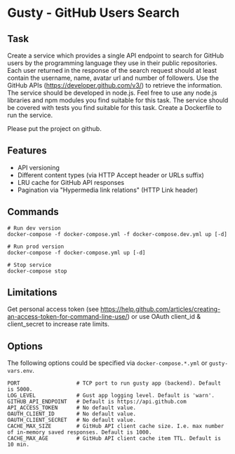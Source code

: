 # Gusty - GitHub Users Search

## Task
Create a service which provides a single API endpoint to search for GitHub users by the programming language they use in their public repositories. Each user returned in the response of the search request should at least contain the username, name, avatar url and number of followers.
Use the GitHub APIs (https://developer.github.com/v3/) to retrieve the information.
The service should be developed in node.js. Feel free to use any node.js libraries and npm modules you find suitable for this task.
The service should be covered with tests you find suitable for this task.
Create a Dockerfile to run the service.

Please put the project on github.

## Features
- API versioning
- Different content types (via HTTP Accept header or URLs suffix)
- LRU cache for GitHub API responses
- Pagination via "Hypermedia link relations" (HTTP Link header)

## Commands
```
# Run dev version
docker-compose -f docker-compose.yml -f docker-compose.dev.yml up [-d]

# Run prod version
docker-compose -f docker-compose.yml up [-d]

# Stop service
docker-compose stop
```

## Limitations
Get personal access token (see https://help.github.com/articles/creating-an-access-token-for-command-line-use/)
or use OAuth client_id & client_secret to increase rate limits.

## Options
The following options could be specified via `docker-compose.*.yml` or `gusty-vars.env`.
```
PORT                  # TCP port to run gusty app (backend). Default is 5000.
LOG_LEVEL             # Gust app logging level. Default is 'warn'.
GITHUB_API_ENDPOINT   # Default is https://api.github.com
API_ACCESS_TOKEN      # No default value.
OAUTH_CLIENT_ID       # No default value.
OAUTH_CLIENT_SECRET   # No default value.
CACHE_MAX_SIZE        # GitHub API client cache size. I.e. max number of in-memory saved responses. Default is 1000.
CACHE_MAX_AGE         # GitHub API client cache item TTL. Default is 10 min.
```
